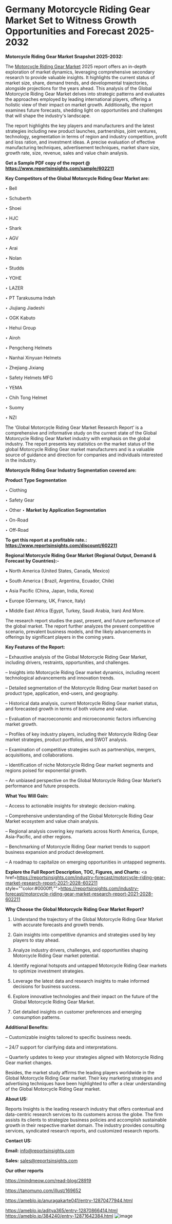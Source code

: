 # Germany Motorcycle Riding Gear Market Set to Witness Growth Opportunities and Forecast 2025-2032

<strong>Motorcycle Riding Gear Market Snapshot 2025-2032:</strong>

The <a href=https://www.reportsinsights.com/sample/602211>Motorcycle Riding Gear Market</a> 2025 report offers an in-depth exploration of market dynamics, leveraging comprehensive secondary research to provide valuable insights. It highlights the current status of market size, share, demand trends, and developmental trajectories, alongside projections for the years ahead. This analysis of the Global Motorcycle Riding Gear Market delves into strategic patterns and evaluates the approaches employed by leading international players, offering a holistic view of their impact on market growth. Additionally, the report examines future forecasts, shedding light on opportunities and challenges that will shape the industry's landscape.

The report highlights the key players and manufacturers and the latest strategies including new product launches, partnerships, joint ventures, technology, segmentation in terms of region and industry competition, profit and loss ration, and investment ideas. A precise evaluation of effective manufacturing techniques, advertisement techniques, market share size, growth rate, size, revenue, sales and value chain analysis.

<strong>Get a Sample PDF copy of the report @ <a href=https://www.reportsinsights.com/sample/602211 style=color:#0000ff;>https://www.reportsinsights.com/sample/602211</a></strong>

<strong>Key Competitors of the Global Motorcycle Riding Gear Market are:</strong>

‣ Bell

‣ Schuberth

‣ Shoei

‣ HJC

‣ Shark

‣ AGV

‣ Arai

‣ Nolan

‣ Studds

‣ YOHE

‣ LAZER

‣ PT Tarakusuma Indah

‣ Jiujiang Jiadeshi

‣ OGK Kabuto

‣ Hehui Group

‣ Airoh

‣ Pengcheng Helmets

‣ Nanhai Xinyuan Helmets

‣ Zhejiang Jixiang

‣ Safety Helmets MFG

‣ YEMA

‣ Chih Tong Helmet

‣ Suomy

‣ NZI

The ‘Global Motorcycle Riding Gear Market Research Report’ is a comprehensive and informative study on the current state of the Global Motorcycle Riding Gear Market industry with emphasis on the global industry. The report presents key statistics on the market status of the global Motorcycle Riding Gear market manufacturers and is a valuable source of guidance and direction for companies and individuals interested in the industry.

<strong>Motorcycle Riding Gear Industry Segmentation covered are:</strong>

<strong>Product Type Segmentation</strong>

‣ Clothing

‣ Safety Gear

‣ Other
‣ 
<strong>Market by Application Segmentation</strong>

‣ On-Road

‣ Off-Road

<strong>To get this report at a profitable rate.: <a href=https://www.reportsinsights.com/discount/602211 style=color:#0000ff;>https://www.reportsinsights.com/discount/602211</a></strong>

<strong>Regional Motorcycle Riding Gear Market (Regional Output, Demand &amp; Forecast by Countries):-</strong>

• North America (United States, Canada, Mexico)

• South America ( Brazil, Argentina, Ecuador, Chile)

• Asia Pacific (China, Japan, India, Korea)

• Europe (Germany, UK, France, Italy)

• Middle East Africa (Egypt, Turkey, Saudi Arabia, Iran) And More.

The research report studies the past, present, and future performance of the global market. The report further analyzes the present competitive scenario, prevalent business models, and the likely advancements in offerings by significant players in the coming years.

<strong>Key Features of the Report:</strong>

– Exhaustive analysis of the Global Motorcycle Riding Gear Market, including drivers, restraints, opportunities, and challenges.

– Insights into Motorcycle Riding Gear market dynamics, including recent technological advancements and innovation trends.

– Detailed segmentation of the Motorcycle Riding Gear market based on product type, application, end-users, and geography.

– Historical data analysis, current Motorcycle Riding Gear market status, and forecasted growth in terms of both volume and value.

– Evaluation of macroeconomic and microeconomic factors influencing market growth.

– Profiles of key industry players, including their Motorcycle Riding Gear market strategies, product portfolios, and SWOT analysis.

– Examination of competitive strategies such as partnerships, mergers, acquisitions, and collaborations.

– Identification of niche Motorcycle Riding Gear market segments and regions poised for exponential growth.

– An unbiased perspective on the Global Motorcycle Riding Gear Market’s performance and future prospects.

<strong>What You Will Gain:</strong>

– Access to actionable insights for strategic decision-making.

– Comprehensive understanding of the Global Motorcycle Riding Gear Market ecosystem and value chain analysis.

– Regional analysis covering key markets across North America, Europe, Asia-Pacific, and other regions.

– Benchmarking of Motorcycle Riding Gear market trends to support business expansion and product development.

– A roadmap to capitalize on emerging opportunities in untapped segments.

<strong>Explore the Full Report Description, TOC, Figures, and Charts:</strong>
<a href=https://reportsinsights.com/industry-forecast/motorcycle-riding-gear-market-research-report-2021-2028-602211 style=""color:#0000ff;"">https://reportsinsights.com/industry-forecast/motorcycle-riding-gear-market-research-report-2021-2028-602211</a>

<strong>Why Choose the Global Motorcycle Riding Gear Market Report?</strong>

1. Understand the trajectory of the Global Motorcycle Riding Gear Market with accurate forecasts and growth trends.

2. Gain insights into competitive dynamics and strategies used by key players to stay ahead.

3. Analyze industry drivers, challenges, and opportunities shaping Motorcycle Riding Gear market potential.

4. Identify regional hotspots and untapped Motorcycle Riding Gear markets to optimize investment strategies.

5. Leverage the latest data and research insights to make informed decisions for business success.

6. Explore innovative technologies and their impact on the future of the Global Motorcycle Riding Gear Market.

7. Get detailed insights on customer preferences and emerging consumption patterns.

<strong>Additional Benefits:</strong>

– Customizable insights tailored to specific business needs.

– 24/7 support for clarifying data and interpretations.

– Quarterly updates to keep your strategies aligned with Motorcycle Riding Gear market changes.

Besides, the market study affirms the leading players worldwide in the Global Motorcycle Riding Gear market. Their key marketing strategies and advertising techniques have been highlighted to offer a clear understanding of the Global Motorcycle Riding Gear market.

<strong><strong>About US</strong>:</strong>

Reports Insights is the leading research industry that offers contextual and data-centric research services to its customers across the globe. The firm assists its clients to strategize business policies and accomplish sustainable growth in their respective market domain. The industry provides consulting services, syndicated research reports, and customized research reports.

<strong>Contact US:</strong>

<p class=><b>Email:</b> <a href=mailto:info@reportsinsights.com>info@reportsinsights.com</a></p>
<p class=><b>Sales:</b> <a href=mailto:sales@reportsinsights.com>sales@reportsinsights.com</a></p>

<strong>Our other reports</strong>

<a href=https://mindmeow.com/read-blog/28919>https://mindmeow.com/read-blog/28919</a>

<a href=https://tanomuno.com/illust/169652>https://tanomuno.com/illust/169652</a>

<a href=https://ameblo.jp/anuragakarte041/entry-12870477944.html>https://ameblo.jp/anuragakarte041/entry-12870477944.html</a>

<a href=https://ameblo.jp/aditya365/entry-12870866414.html>https://ameblo.jp/aditya365/entry-12870866414.html</a>
<a href=https://ameblo.jp/384240/entry-12871642384.html>https://ameblo.jp/384240/entry-12871642384.html</a>
![image](https://github.com/user-attachments/assets/96964c8b-48ea-4f77-a60c-a99e32e23fa0)
